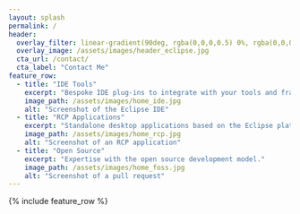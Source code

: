 ```yaml
---
layout: splash
permalink: /
header:
  overlay_filter: linear-gradient(90deg, rgba(0,0,0,0.5) 0%, rgba(0,0,0,0.35) 20%, rgba(0,0,0,0) 75%)
  overlay_image: /assets/images/header_eclipse.jpg
  cta_url: /contact/
  cta_label: "Contact Me"
feature_row:
  - title: "IDE Tools"
    excerpt: "Bespoke IDE plug-ins to integrate with your tools and frameworks."
    image_path: /assets/images/home_ide.jpg
    alt: "Screenshot of the Eclipse IDE"
  - title: "RCP Applications"
    excerpt: "Standalone desktop applications based on the Eclipse platform."
    image_path: /assets/images/home_rcp.jpg
    alt: "Screenshot of an RCP application"
  - title: "Open Source"
    excerpt: "Expertise with the open source development model."
    image_path: /assets/images/home_foss.jpg
    alt: "Screenshot of a pull request"
---
```


{% include feature_row %}

